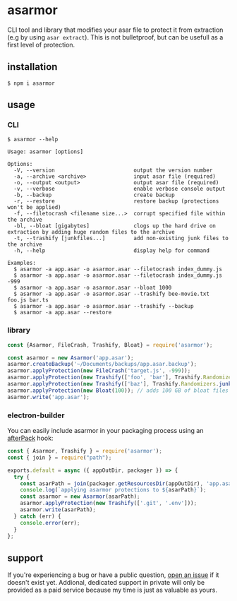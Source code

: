 # asarmor
CLI tool and library that modifies your asar file to protect it from extraction (e.g by using `asar extract`).
This is not bulletproof, but can be usefull as a first level of protection.

## installation
`$ npm i asarmor`

## usage
### CLI
```
$ asarmor --help

Usage: asarmor [options]

Options:
  -V, --version                         output the version number
  -a, --archive <archive>               input asar file (required)
  -o, --output <output>                 output asar file (required)
  -v, --verbose                         enable verbose console output
  -b, --backup                          create backup
  -r, --restore                         restore backup (protections won't be applied)
  -f, --filetocrash <filename size...>  corrupt specified file within the archive
  -bl, --bloat [gigabytes]              clogs up the hard drive on extraction by adding huge random files to the archive
  -t, --trashify [junkfiles...]         add non-existing junk files to the archive
  -h, --help                            display help for command

Examples:
  $ asarmor -a app.asar -o asarmor.asar --filetocrash index_dummy.js
  $ asarmor -a app.asar -o asarmor.asar --filetocrash index_dummy.js -999
  $ asarmor -a app.asar -o asarmor.asar --bloat 1000
  $ asarmor -a app.asar -o asarmor.asar --trashify bee-movie.txt foo.js bar.ts
  $ asarmor -a app.asar -o asarmor.asar --trashify --backup
  $ asarmor -a app.asar --restore
```
### library
```javascript
const {Asarmor, FileCrash, Trashify, Bloat} = require('asarmor');

const asarmor = new Asarmor('app.asar');
asarmor.createBackup('~/Documents/backups/app.asar.backup');
asarmor.applyProtection(new FileCrash('target.js', -999));
asarmor.applyProtection(new Trashify(['foo', 'bar'], Trashify.Randomizers.randomExtension(['js', 'ts', 'txt'])));
asarmor.applyProtection(new Trashify(['baz'], Trashify.Randomizers.junkExtension()));
asarmor.applyProtection(new Bloat(100)); // adds 100 GB of bloat files when 'asar extract' is ran
asarmor.write('app.asar');
```
### electron-builder
You can easily include asarmor in your packaging process using an [afterPack](https://www.electron.build/configuration/configuration.html#afterpack) hook:
```javascript
const { Asarmor, Trashify } = require('asarmor');
const { join } = require("path");

exports.default = async ({ appOutDir, packager }) => {
  try {
    const asarPath = join(packager.getResourcesDir(appOutDir), 'app.asar');
    console.log(`applying asarmor protections to ${asarPath}`);
    const asarmor = new Asarmor(asarPath);
    asarmor.applyProtection(new Trashify(['.git', '.env']));
    asarmor.write(asarPath);
  } catch (err) {
    console.error(err);
  }
};
```

## support
If you're experiencing a bug or have a public question, [open an issue](https://github.com/sleeyax/asarmor/issues) if it doesn't exist yet. Addional, dedicated support in private will only be provided as a paid service because my time is just as valuable as yours.
